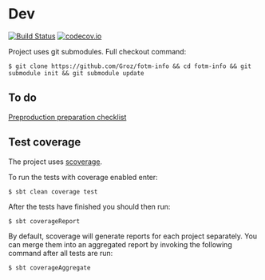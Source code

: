 # Dev
 
[![Build Status](https://travis-ci.org/Groz/fotm-info.svg)](https://travis-ci.org/Groz/fotm-info)
[![codecov.io](http://codecov.io/github/Groz/fotm-info/coverage.svg?branch=master)](http://codecov.io/github/Groz/fotm-info?branch=master)

Project uses git submodules. Full checkout command:

```
$ git clone https://github.com/Groz/fotm-info && cd fotm-info && git submodule init && git submodule update
```

## To do

[Preproduction preparation checklist](https://github.com/Groz/fotm-info/issues/7)

## Test coverage

The project uses [scoverage](https://github.com/scoverage/sbt-scoverage).

To run the tests with coverage enabled enter:

```
$ sbt clean coverage test
```

After the tests have finished you should then run:

```
$ sbt coverageReport
```

By default, scoverage will generate reports for each project separately. 
You can merge them into an aggregated report by invoking the following command after all tests are run:

```
$ sbt coverageAggregate
```
